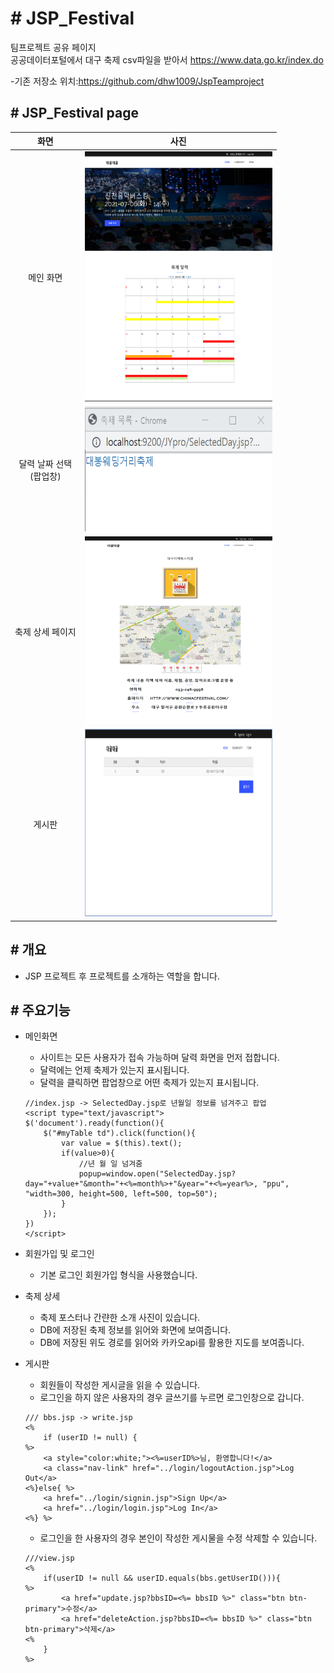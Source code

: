 # # JSP_Festival
팀프로젝트 공유 페이지<br>
공공데이터포털에서 대구 축제 csv파일을 받아서 
https://www.data.go.kr/index.do

 -기존 저장소 위치:https://github.com/dhw1009/JspTeamproject
## # JSP_Festival page

| 화면 | 사진 |
|:---:|---|
|메인 화면|<img src="img/main.png" width="300" height="400">|
|달력 날짜 선택<br>(팝업창)|<img src="img/cal_popup.png" width="300" height="200">|
|축제 상세 페이지|<img src="img/fest_info.png" width="300" height="300">|
|게시판|<img src="img/board.png" width="300" height="300">|

## # 개요

  - JSP 프로젝트 후 프로젝트를 소개하는 역할을 합니다.

## # 주요기능

* 메인화면
  - 사이트는 모든 사용자가 접속 가능하며 달력 화면을 먼저 접합니다. 
  - 달력에는 언제 축제가 있는지 표시됩니다.
  - 달력을 클릭하면 팝업창으로 어떤 축제가 있는지 표시됩니다.

  ```
  //index.jsp -> SelectedDay.jsp로 년월일 정보를 넘겨주고 팝업
  <script type="text/javascript">
  $('document').ready(function(){
      $("#myTable td").click(function(){
          var value = $(this).text();
          if(value>0){
              //년 월 일 넘겨줌
              popup=window.open("SelectedDay.jsp?day="+value+"&month="+<%=month%>+"&year="+<%=year%>, "ppu", "width=300, height=500, left=500, top=50");		    
          }
      });
  })
  </script>
  ```
* 회원가입 및 로그인
  - 기본 로그인 회원가입 형식을 사용했습니다.
  
* 축제 상세
  - 축제 포스터나 간랸한 소개 사진이 있습니다.
  - DB에 저장된 축제 정보를 읽어와 화면에 보여줍니다.
  - DB에 저장된 위도 경로를 읽어와 카카오api를 활용한 지도를 보여줍니다.
  
  
* 게시판
  - 회원들이 작성한 게시글을 읽을 수 있습니다.
  - 로그인을 하지 않은 사용자의 경우 글쓰기를 누르면 로그인창으로 갑니다.
  ```
  /// bbs.jsp -> write.jsp
  <%
      if (userID != null) {
  %>
      <a style="color:white;"><%=userID%>님, 환영합니다!</a>
      <a class="nav-link" href="../login/logoutAction.jsp">Log Out</a>
  <%}else{ %>
      <a href="../login/signin.jsp">Sign Up</a>
      <a href="../login/login.jsp">Log In</a>
  <%} %>
  ```
  - 로그인을 한 사용자의 경우 본인이 작성한 게시물을 수정 삭제할 수 있습니다.

  ```
  ///view.jsp
  <%
      if(userID != null && userID.equals(bbs.getUserID())){
  %>
          <a href="update.jsp?bbsID=<%= bbsID %>" class="btn btn-primary">수정</a>
          <a href="deleteAction.jsp?bbsID=<%= bbsID %>" class="btn btn-primary">삭제</a>
  <%
      }
  %>
  ```
